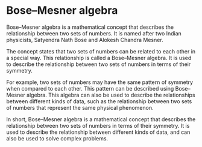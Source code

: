 # Bose–Mesner algebra

Bose–Mesner algebra is a mathematical concept that describes the relationship between two sets of numbers. It is named after two Indian physicists, Satyendra Nath Bose and Alokesh Chandra Mesner.

The concept states that two sets of numbers can be related to each other in a special way. This relationship is called a Bose–Mesner algebra. It is used to describe the relationship between two sets of numbers in terms of their symmetry.

For example, two sets of numbers may have the same pattern of symmetry when compared to each other. This pattern can be described using Bose–Mesner algebra. This algebra can also be used to describe the relationships between different kinds of data, such as the relationship between two sets of numbers that represent the same physical phenomenon.

In short, Bose–Mesner algebra is a mathematical concept that describes the relationship between two sets of numbers in terms of their symmetry. It is used to describe the relationship between different kinds of data, and can also be used to solve complex problems.
